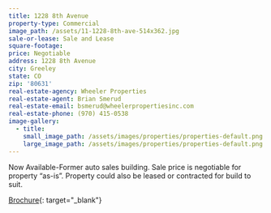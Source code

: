 ```yaml
---
title: 1228 8th Avenue
property-type: Commercial
image_path: /assets/11-1228-8th-ave-514x362.jpg
sale-or-lease: Sale and Lease
square-footage:
price: Negotiable
address: 1228 8th Avenue
city: Greeley
state: CO
zip: '80631'
real-estate-agency: Wheeler Properties
real-estate-agent: Brian Smerud
real-estate-email: bsmerud@wheelerpropertiesinc.com
real-estate-phone: (970) 415-0538
image-gallery:
  - title:
    small_image_path: /assets/images/properties/properties-default.png
    large_image_path: /assets/images/properties/properties-default.png
---
```


Now Available-Former auto sales building. Sale price is negotiable for property “as-is”. Property could also be leased or contracted for build to suit.

[Brochure](https://secureservercdn.net/198.71.233.129/thv.f26.myftpupload.com/wp-content/uploads/2019/10/713-709-13th-Street-and-1228-8th-Ave.pdf?time=1576779104){: target="_blank"}